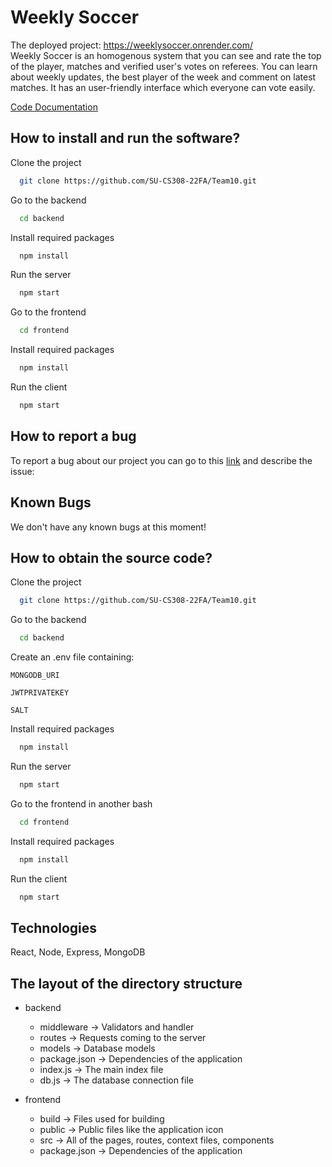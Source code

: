 
# Weekly Soccer 

The deployed project: https://weeklysoccer.onrender.com/  
Weekly Soccer is an homogenous system that you can see and rate the top of the player, matches and verified user's votes on referees. You can learn about weekly updates, the best player of the week and comment on latest matches. It has an user-friendly interface which everyone can vote easily.

[Code Documentation](https://docs.google.com/document/d/1Gxd_qC44liQVjxzXEJATsTmv0scIVRgO_sri39iLMiA/edit?usp=sharing)


##  How to install and run the software?

Clone the project

```bash
  git clone https://github.com/SU-CS308-22FA/Team10.git
```

Go to the backend

```bash
  cd backend
```

Install required packages

```bash
  npm install
```

Run the server

```bash
  npm start
```

Go to the frontend

```bash
  cd frontend
```

Install required packages

```bash
  npm install
```

Run the client

```bash
  npm start
```

  
## How to report a bug

To report a bug about our project you can go to this [link]( https://github.com/SU-CS308-22FA/Team10/issues/new) and describe the issue:


  

## Known Bugs
 We don't have any known bugs at this moment!


##  How to obtain the source code?

Clone the project

```bash
  git clone https://github.com/SU-CS308-22FA/Team10.git
```

Go to the backend

```bash
  cd backend
```

Create an .env file containing:

`MONGODB_URI`

`JWTPRIVATEKEY`

`SALT`

Install required packages

```bash
  npm install
```

Run the server

```bash
  npm start
```


Go to the frontend in another bash 

```bash
  cd frontend
```

Install required packages

```bash
  npm install
```

Run the client

```bash
  npm start
```


## Technologies

 React, Node, Express, MongoDB

## The layout of the directory structure

- backend 
    - middleware → Validators and handler
    - routes → Requests coming to the server
    - models → Database models
    - package.json → Dependencies of the application 
    - index.js → The main index file
    - db.js → The database connection file

- frontend 

    - build → Files used for building
    - public → Public files like the application icon
    - src → All of the pages, routes, context files, components
    - package.json → Dependencies of the application 
    
